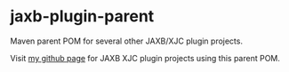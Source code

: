 # jaxb-plugin-parent
Maven parent POM for several other JAXB/XJC plugin projects.

Visit [my github page](https://github.com/mklemm) for JAXB XJC plugin projects using this parent POM.
